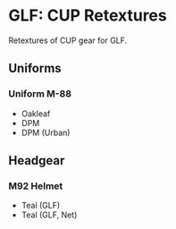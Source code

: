 # GLF: CUP Retextures
Retextures of CUP gear for GLF.

## Uniforms

### Uniform M-88
- Oakleaf
- DPM
- DPM (Urban)

## Headgear
### M92 Helmet
- Teal (GLF)
- Teal (GLF, Net)
